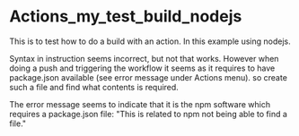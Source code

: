 # Actions_my_test_build_nodejs
This is to test how to do a build with an action. In this example using nodejs.

Syntax in instruction seems incorrect, but not that works. However when doing a push and triggering the workflow it seems as it requires to have package.json available (see error message under Actions menu). so create such a file and find what contents is required.

The error message seems to indicate that it is the npm software which requires a package.json file:
"This is related to npm not being able to find a file."

